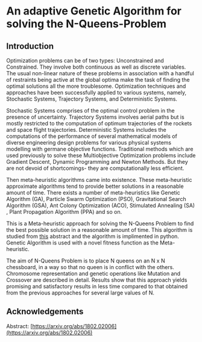 # An adaptive Genetic Algorithm for solving the N-Queens-Problem

## Introduction

Optimization problems can be of two types: Unconstrained and Constrained. They involve both continuous as well as discrete variables. The usual non-linear nature of these problems in association with a handful of restraints being active at the global optima make the task of finding the optimal solutions all the more troublesome. Optimization techniques and approaches have been successfully applied to various systems, namely, Stochastic Systems, Trajectory Systems, and Deterministic Systems. 

Stochastic Systems comprises of the optimal control problem in the presence of uncertainty. Trajectory Systems involves aerial paths but is mostly restricted to the computation of optimum trajectories of the rockets and space flight trajectories. Deterministic Systems includes the computations of the performance of several mathematical models of diverse engineering design problems for various physical systems modelling with germane objective functions. Traditional methods which are used previously to solve these Multiobjective Optimization problems include Gradient Descent, Dynamic Programming and Newton Methods. But they are not devoid of shortcomings- they are computationally less efficient. 

Then meta-heuristic algorithms came into existence. These meta-heuristic approximate algorithms tend to provide better solutions in a reasonable amount of time. There exists a number of meta-heuristics like Genetic Algorithm (GA), Particle Swarm Optimization (PSO), Gravitational Search Algorithm (GSA), Ant Colony Optimization (ACO), Stimulated Annealing (SA) , Plant Propagation Algorithm (PPA) and so on.

This is a Meta-heuristic approach for solving the N-Queens Problem to find the
best possible solution in a reasonable amount of time. 
This algorithm is studied from [this](https://arxiv.org/abs/1802.02006) abstract and the algorithm is implimented in python.
Genetic Algorithm is used with a novel fitness function as the Meta-heuristic. 

The aim of N-Queens Problem is to place N queens on an N x N chessboard, in a way so
that no queen is in conflict with the others. Chromosome representation and genetic operations like Mutation
and Crossover are described in detail. Results show that this approach yields promising and satisfactory results
in less time compared to that obtained from the previous approaches for several large values of N.

## Acknowledgements

Abstract: [https://arxiv.org/abs/1802.02006](https://arxiv.org/abs/1802.02006)